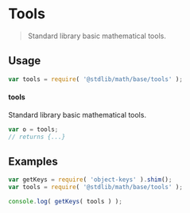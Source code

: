 # Tools

> Standard library basic mathematical tools.


<section class="usage">

## Usage

``` javascript
var tools = require( '@stdlib/math/base/tools' );
```

#### tools

Standard library basic mathematical tools.

``` javascript
var o = tools;
// returns {...}
```

<!-- </usage> -->


<section class="examples">

## Examples

<!-- TODO: better examples -->

``` javascript
var getKeys = require( 'object-keys' ).shim();
var tools = require( '@stdlib/math/base/tools' );

console.log( getKeys( tools ) );
```

<!-- </examples> -->


<section class="links">

<!-- </links> -->
